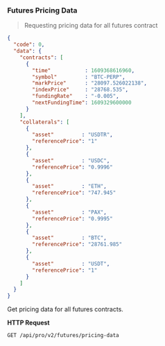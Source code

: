 ### Futures Pricing Data


> Requesting pricing data for all futures contract

```json
{
  "code": 0,
  "data": {
    "contracts": [
      {
        "time"           : 1609368616960,
        "symbol"         : "BTC-PERP",
        "markPrice"      : "28097.526022138",
        "indexPrice"     : "28768.535",
        "fundingRate"    : "-0.005",
        "nextFundingTime": 1609329600000
      }
    ],
    "collaterals": [
      {
        "asset"         : "USDTR",
        "referencePrice": "1"
      },
      {
        "asset"         : "USDC",
        "referencePrice": "0.9996"
      },
      {
        "asset"         : "ETH",
        "referencePrice": "747.945"
      },
      {
        "asset"         : "PAX",
        "referencePrice": "0.9995"
      },
      {
        "asset"         : "BTC",
        "referencePrice": "28761.985"
      },
      {
        "asset"         : "USDT",
        "referencePrice": "1"
      }
    ]
  }
}
```

Get pricing data for all futures contracts. 

**HTTP Request**

`GET /api/pro/v2/futures/pricing-data`

